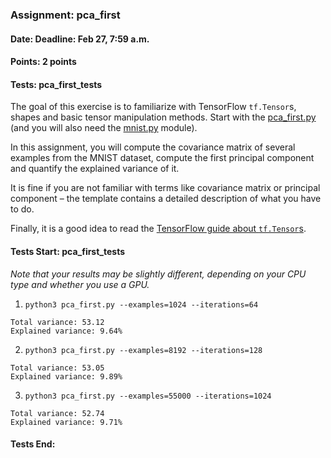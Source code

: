 ### Assignment: pca_first
#### Date: Deadline: Feb 27, 7:59 a.m.
#### Points: 2 points
#### Tests: pca_first_tests

The goal of this exercise is to familiarize with TensorFlow `tf.Tensor`s,
shapes and basic tensor manipulation methods. Start with the
[pca_first.py](https://github.com/ufal/npfl114/tree/master/labs/01/pca_first.py)
(and you will also need the [mnist.py](https://github.com/ufal/npfl114/tree/master/labs/01/mnist.py)
module).

In this assignment, you will compute the covariance matrix of several examples
from the MNIST dataset, compute the first principal component and quantify
the explained variance of it.

It is fine if you are not familiar with terms like covariance matrix or
principal component – the template contains a detailed description of what
you have to do.

Finally, it is a good idea to read the
[TensorFlow guide about `tf.Tensor`s](https://www.tensorflow.org/guide/tensor).

#### Tests Start: pca_first_tests
_Note that your results may be slightly different, depending on your CPU type and whether you use a GPU._
1. `python3 pca_first.py --examples=1024 --iterations=64`
```
Total variance: 53.12
Explained variance: 9.64%
```
2. `python3 pca_first.py --examples=8192 --iterations=128`
```
Total variance: 53.05
Explained variance: 9.89%
```
3. `python3 pca_first.py --examples=55000 --iterations=1024`
```
Total variance: 52.74
Explained variance: 9.71%
```
#### Tests End:

